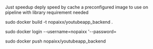 Just speedup deply speed by cache a preconfigured image to use on pipeline with
library requirement needed

sudo docker build -t nopaixx/youtubeapp_backend .

sudo docker login --username=nopaixx '--password=

sudo docker push nopaixx/youtubeapp_backend
